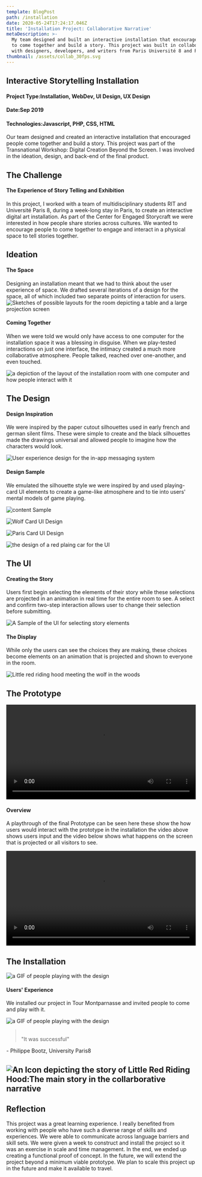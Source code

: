 ```yaml
---
template: BlogPost
path: /installation
date: 2020-05-24T17:24:17.046Z
title: 'Installation Project: Collaborative Narrative'
metaDescription: >-
  My team designed and built an interactive installation that encouraged people
  to come together and build a story. This project was built in collaboration
  with designers, developers, and writers from Paris Université 8 and RIT.
thumbnail: /assets/collab_30fps.svg
---
```

## Interactive Storytelling Installation

#### Project Type:Installation, WebDev, UI Design, UX Design

#### Date:Sep 2019

#### Technologies:Javascript, PHP, CSS, HTML

Our team designed and created an interactive installation that encouraged people come together and build a story. This project was part of the Transnational Workshop: Digital Creation Beyond the Screen. I was involved in the ideation, design, and back-end of the final product.

## The Challenge

#### The Experience of Story Telling and Exhibition

In this project, I worked with a team of multidisciplinary students RIT and Université Paris 8, during a week-long stay in Paris, to create an interactive digital art installation. As part of the Center for Engaged Storycraft we were interested in how people share stories across cultures. We wanted to encourage people to come together to engage and interact in a physical space to tell stories together.

## Ideation

#### The Space

Designing an installation meant that we had to think about the user experience of space. We drafted several iterations of a design for the space, all of which included two separate points of interaction for users.![Sketches of possible layouts for the room depicting a table and a large projection screen](https://liamkiniry.site/assets/images/parisproject/layoutIdeation.png)

#### Coming Together

When we were told we would only have access to one computer for the installation space it was a blessing in disguise. When we play-tested interactions on just one interface, the intimacy created a much more collaborative atmosphere. People talked, reached over one-another, and even touched.

![a depiction of the layout of the installation room with one computer and how people interact with it](https://liamkiniry.site/assets/images/parisproject/togethersketch.png)

## The Design

#### Design Inspiration

We were inspired by the paper cutout silhouettes used in early french and german silent films. These were simple to create and the black silhouettes made the drawings universal and allowed people to imagine how the characters would look.

![User experience design for the in-app messaging system](https://liamkiniry.site/assets/images/parisproject/moodboard1.jpg)

#### Design Sample

We emulated the silhouette style we were inspired by and used playing-card UI elements to create a game-like atmosphere and to tie into users' mental models of game playing.

![content Sample](https://liamkiniry.site/assets/images/parisproject/contentSample.png)

![Wolf Card UI Design](https://liamkiniry.site/assets/images/parisproject/wolfcard.png)

![Paris Card UI Design](https://liamkiniry.site/assets/images/parisproject/pariscard.png)

![the design of a red plaing car for the UI](https://liamkiniry.site/assets/images/parisproject/pariscard1.png)

## The UI

#### Creating the Story

Users first begin selecting the elements of their story while these selections are projected in an animation in real time for the entire room to see. A select and confirm two-step interaction allows user to change their selection before submitting.

![A Sample of the UI for selecting story elements](https://liamkiniry.site/assets/images/parisproject/installationui.gif "A Sample of the UI for selecting story elements")

#### The Display

While only the users can see the choices they are making, these choices become elements on an animation that is projected and shown to everyone in the room.

![Little red riding hood meeting the wolf in the woods](https://liamkiniry.site/assets/images/parisproject/uidisplay2.png)

## The Prototype

<video width="100%" style=" text-align: center;" controls="">
                                  <source src="assets/InstallationRunthroughInput.mp4" type="video/mp4">
                              <source src="movie.ogg" type="video/ogg">
                              Your browser does not support the video tag.
                        </video>

#### Overview

A playthrough of the final Prototype can be seen here these show the how users would interact with the prototype in the installation the video above shows users input and the video below shows what happens on the screen that is projected or all visitors to see.

<video width="100%" style=" text-align: center;" controls="">
                                  <source src="assets/InstallationRunthroughVisual.mp4" type="video/mp4">
                                  <source src="movie.ogg" type="video/ogg">
                                  Your browser does not support the video tag.
                        </video>

## The Installation

![a GIF of people playing with the design](https://liamkiniry.site/assets/images/parisproject/showcase1.gif)

#### Users' Experience

We installed our project in Tour Montparnasse and invited people to come and play with it.

![a GIF of people playing with the design](https://liamkiniry.site/assets/images/parisproject/showcase2.gif "a GIF of people playing with the design")



> \
> "It was successful"

\- Philippe Bootz, University Paris8

## ![An Icon depicting the story of Little Red Riding Hood:The main story in the collarborative narrative](https://liamkiniry.site/assets/images/parisproject/ParisWorkshopIcon-01.png)

## Reflection

This project was a great learning experience. I really benefited from working with people who have such a diverse range of skills and experiences. We were able to communicate across language barriers and skill sets. We were given a week to construct and install the project so it was an exercise in scale and time management. In the end, we ended up creating a functional proof of concept. In the future, we will extend the project beyond a minimum viable prototype. We plan to scale this project up in the future and make it available to travel.
